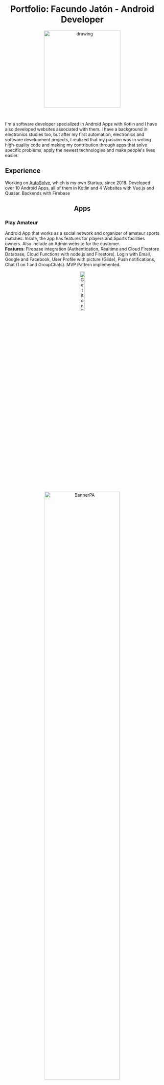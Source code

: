<h1 style="text-align: center">
Portfolio: Facundo Jatón - Android Developer
</h1>
<p style="text-align: center">
<img src="pictures/profile_framed_2.jpg" alt="drawing" width="250"/>
</p>
<br/>

I'm a software developer specialized in Android Apps with Kotlin and I have also developed websites associated with
them. I have a background in electronics studies too, but after my first automation, electronics and software
development projects, I realized that my passion was in writing high-quality code and making my contribution through
apps that solve specific problems, apply the newest technologies and make people's lives easier.

## Experience

Working on [AutoSolve](https://www.autosolve.com.ar/#/), which is my own Startup, since 2018. Developed over 10 Android
Apps, all of them in Kotlin and 4 Websites with Vue.js and Quasar. Backends with Firebase

<h2 style="text-align: center"> Apps </h2>
<h3> Play Amateur </h3>

Android App that works as a social network and organizer of amateur sports matches. Inside, the app has features for
players and Sports facilities owners. Also include an Admin website for the customer.  
**Features**: Firebase integration (Authentication, Realtime and Cloud Firestore Database, Cloud Functions with node.js
and Firestore). Login with Email, Google and Facebook, User Profile with picture (Glide), Push notifications, Chat (1 on
1 and GroupChats). MVP Pattern implemented.

<p style="text-align: center">
<a href='https://play.google.com/store/apps/details?id=com.autosolve.teamup.prod&pcampaignid=pcampaignidMKT-Other-global-all-co-prtnr-py-PartBadge-Mar2515-1'>
<img width="18%" alt='Get it on Google Play' src='https://play.google.com/intl/en_us/badges/static/images/badges/en_badge_web_generic.png'/>
</a>
</p>

<p style="text-align: center">
<img src="pictures/PlayAmateur/Banner%20para%20playstore.jpeg" alt="BannerPA" width="70%"/>
</p>
<hr/>
<p style="text-align: center">
<img src="pictures/PlayAmateur/1.jpg" alt="ScreenshotPA1" width="200"/>
<img src="pictures/PlayAmateur/2.jpg" alt="ScreenshotPA2" width="200"/>
<img src="pictures/PlayAmateur/3.jpg" alt="ScreenshotPA3" width="200"/>
</p>
<p style="text-align: center">
<img src="pictures/PlayAmateur/4.jpg" alt="ScreenshotPA4" width="200"/>
<img src="pictures/PlayAmateur/5.jpg" alt="ScreenshotPA5" width="200"/>
</p>
<hr/>

<h3> Grupo SADE </h3>

App made for an Engineering Consulting Company. It’s a communication network between employees and clients and also
issue tracker of Civil and Hydraulic Engineering projects. It presents different features for clients and for employees
of the company.  
**Features**: Firebase integration (Authentication, Firestore, Realtime and Cloud Firestore Database, Cloud Functions
with node.js). Login with Email, User Profile editable, Push notifications, Chat, Files and Pictures transactions
between users, webviews with customer webpages, issue tracker with updates and completion percentage, Instagram-like
wall. MVP Pattern implemented.

<p style="text-align: center">
<a href='https://play.google.com/store/apps/details?id=com.autosolve.sadeapp&pcampaignid=pcampaignidMKT-Other-global-all-co-prtnr-py-PartBadge-Mar2515-1'>
<img width="18%" alt='Get it on Google Play' src='https://play.google.com/intl/en_us/badges/static/images/badges/en_badge_web_generic.png'/></a>
</p>
<hr/>
<p style="text-align: center">
<img src="pictures/GrupoSade/1.jpg" alt="ScreenshotGS1" width="200"/>
<img style="margin-left: 30px" src="pictures/GrupoSade/2.jpg" alt="ScreenshotGS2" width="200"/>
<img style="margin-left: 30px" src="pictures/GrupoSade/3.jpg" alt="ScreenshotGS3" width="200"/>
</p>
<p style="text-align: center">
<img src="pictures/GrupoSade/4.jpg" alt="ScreenshotGS4" width="200"/>
<img style="margin-left: 30px" src="pictures/GrupoSade/5.jpg" alt="ScreenshotGS5" width="210"/>
</p>
<hr/>

<h3> CaSCADA </h3>

Alarm and status notifier for water treatment and distribution plants. It has a PLC-based control, automation and
monitoring system in the workplace, connected to the App through Firebase.  
**Features**: Integration with Firebase (Authentication, Firebase Realtime Database, Cloud Functions with Node.js).
Login with email, push notifications, web views with client web pages, alarm tracking in real time. MVP Pattern
implemented

<p style="text-align: center">
<a href='https://play.google.com/store/apps/details?id=com.autosolve.cascada&pcampaignid=pcampaignidMKT-Other-global-all-co-prtnr-py-PartBadge-Mar2515-1'>
<img width="18%" alt='Get it on Google Play' src='https://play.google.com/intl/en_us/badges/static/images/badges/en_badge_web_generic.png'/>
</a>
</p> 

<h3> MecanicApp </h3>

Two apps:  
App for customers and mechanics: A Mechanical assistance service in order to provide support to its users. The same app
is provided for the end user and for the mechanic. Customers can create "incidences" when they have car problems. When
an incident is reported, the specific location of the customer is sent to the Admin app, who then assigns a mechanic.
Customer and Mechanic App: create new user, manage it, request car registration, register incidents, qualify mechanic,
access to a quick help forum and opportunity to register as a mechanic Admin app: accepting/blocking users,
registering/unregistering mechanics, see the historical log of incidents, assigning incidents to a mechanic, interacting
with the customer and uploading images (advertisements and promotions).  
**Features**: Firebase integration (Authentication, Realtime and Cloud Firestore Database, Cloud Functions with node.js
and Firestore). Login with Email and Google, specific navigation by user-type, User Profile with picture
(Glide), Push notifications, Google Maps and Location, Chat (1 on 1 and GroupChats), Lottie animations. MVP Pattern
implemented.  


<p style="text-align: center">
Customers & Mechanics app <br/>
<a href='https://play.google.com/store/apps/details?id=com.autosolve.mecanicapp&pcampaignid=pcampaignidMKT-Other-global-all-co-prtnr-py-PartBadge-Mar2515-1'>
<img width="18%" alt='Get it on Google Play' src='https://play.google.com/intl/en_us/badges/static/images/badges/en_badge_web_generic.png'/>
</a>
</p>

<h3> BeerTrack </h3>

Beer Track is an app designed for the management of kegs in the manufacture and distribution of beer. Allows the users
to create, update and delete kegs from the system, as well as rent them to their clients and keep the track of every
keg's state. Every item can be identified with a number, and a QR Code.  
**Features**: Firebase integration (Authentication, Firestore, Realtime and Cloud Firestore Database, Cloud Functions
with node.js). Login with Email, CRUD of kegs, realtime monitoring of the status of each item in stock, User Profile
editable, generate and read QR codes with ZXing and QRCodeScanner, brewery's customer register. MVP Pattern implemented.

<!-- ![Screenshot1](pictures/PlayAmateur/Banner%20para%20playstore.jpeg) -->

<h3> Corporate Logging control </h3>

Works as a logging service for a big company, it registers the company's employees as they enter and leave the
workplace. The employee has to take a selfie in the workplace and upload it trough the app. Through GPS data, the
company will know where and when the employee was. With the help of the website, the company can keep track of how much
each employee has worked and how they clocked in and out.  
**Features**: Android app and Web with Vue.js and Quasar. Firebase integration (Authentication, Firestore, Realtime and
Cloud Firestore Database, Cloud Functions with node.js). Login with Email, Google Maps and Location, Picture taking and
uploading, Glide library, offline and online detection, Room, Shared Preferences, Material design and Lottie animations.
MVP Pattern implemented.

<!-- ![Screenshot1](pictures/PlayAmateur/Banner%20para%20playstore.jpeg) -->

<h3> RestaurantApp </h3>

Integrated multi-platform system for a restaurant: Android application (for waiters) and two websites (kitchen and cash
desk). Through the app, the waiters can create meal and drink orders, searching and selecting them in a menu
(editable from the cash website). When the order is complete, the cook will let the waiter know by push notifications
system.  
**Features**: Firebase integration (Authentication, Realtime Database, Cloud Functions with node.js). Login with Email,
Push notifications, order tracker with updates and completion states. MVP Pattern implemented.

<!-- ![Screenshot1](pictures/PlayAmateur/Banner%20para%20playstore.jpeg) -->


